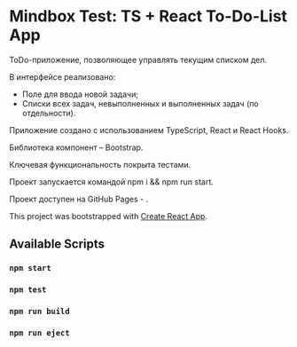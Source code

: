 # Mindbox Test: TS + React To-Do-List App

ToDo-приложение, позволяющее управлять текущим списком дел.

В интерфейсе реализовано:

- Поле для ввода новой задачи;
- Списки всех задач, невыполненных и выполненных задач (по отдельности).

Приложение создано с использованием TypeScript, React и React Hooks.

Библиотека компонент – Bootstrap.

Ключевая функциональность покрыта тестами.

Проект запускается командой npm i && npm run start.

Проект доступен на GitHub Pages - .

This project was bootstrapped with [Create React App](https://github.com/facebook/create-react-app).

## Available Scripts

### `npm start`

### `npm test`

### `npm run build`

### `npm run eject`
